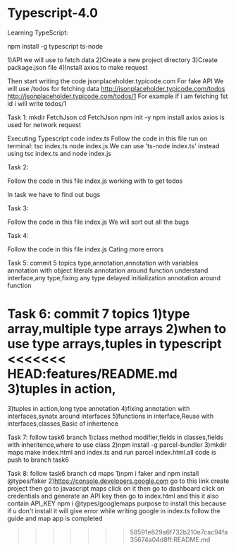 # Typescript-4.0

Learning TypeScript:

npm install -g typescript ts-node

1)API we will use to fetch data
2)Create a new project directory
3)Create package.json file
4)Install axios to make request

Then start writing the code
jsonplaceholder.typicode.com
For fake API
We will use /todos for fetching data
http://jsonplaceholder.typicode.com/todos
http://jsonplaceholder.typicode.com/todos/1
For example if i am fetching 1st id i will write todos/1

Task 1:
mkdir FetchJson
cd FetchJson
npm init -y
npm install axios
axios is used for network request

Executing Typescript code
index.ts
Follow the code in this file
run on terminal:
tsc index.ts
node index.js
We can use 'ts-node index.ts' instead using tsc index.ts and node index.js

Task 2:

Follow the code in this file
index.js
working with to get todos

In task we have to find out bugs

Task 3:

Follow the code in this file
index.js
We will sort out all the bugs

Task 4:

Follow the code in this file
index.js
Cating more errors

Task 5:
commit 5 topics
type,annotation,annotation with variables
annotation with object literals
annotation around function
understand interface,any type,fixing any type
delayed initialization
annotation around function

Task 6:
commit 7 topics
1)type array,multiple type arrays
2)when to use type arrays,tuples in typescript
<<<<<<< HEAD:features/README.md
3)tuples in action,
=======
3)tuples in action,long type annotation
4)fixing annotation with interfaces,synatx around interfaces
5)functions in interface,Reuse with interfaces,classes,Basic of inhertence

Task 7:
follow task6 branch
1)class method modifier,fields in classes,fields with inheritence,where to use class
2)npm install -g parcel-bundler
3)mkdir maps make index.html and index.ts 
and run parcel index.html.all code is push to branch task6

Task 8:
follow task6 branch
cd maps
1)npm i faker and npm install @types/faker
2)https://console.developers.google.com go to this link create project then go to javascript maps click on it
then go to dashboard click on credentials and generate an API key then go to index.html
and this <script src="https://maps.googleapis.com/maps/api/js?key=AIzaSyCaqnF1Ci1lfPuuYkkedYb8XWyp-3GcI40"></script>
it also contain API_KEY
npm i @types/googlemaps purpose to install this because if u don't install it will give error while writing google in index.ts
follow the guide and map app is completed



>>>>>>> 58591e829a6f732b210e7cac94fa35674a04d8ff:README.md
